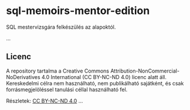 # sql-memoirs-mentor-edition
SQL mestervizsgára felkészülés az alapoktól.

...
## Licenc

A repository tartalma a Creative Commons Attribution-NonCommercial-NoDerivatives 4.0 International (CC BY-NC-ND 4.0) licenc alatt áll.  
Kereskedelmi célra nem használható, nem publikálható sajátként, és csak forrásmegjelöléssel tanulási céllal használható fel.

Részletek: [CC BY-NC-ND 4.0](https://creativecommons.org/licenses/by-nc-nd/4.0/)
...
